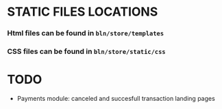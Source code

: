 # STATIC FILES LOCATIONS
### Html files can be found in `bln/store/templates`
### CSS files can be found in `bln/store/static/css`

# TODO
* Payments module: canceled and succesfull transaction landing pages